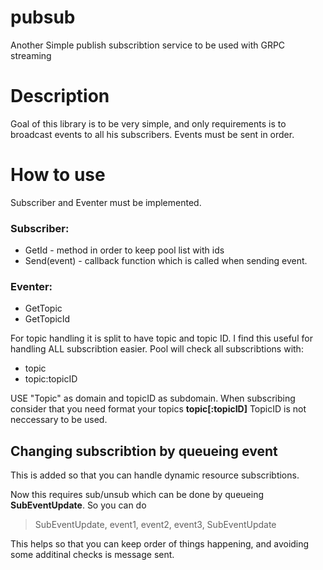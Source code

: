 # pubsub
Another Simple publish subscribtion service to be used with GRPC streaming
# Description
Goal of this library is to be very simple, and only requirements is to broadcast events to all his subscribers.
Events must be sent in order.

# How to use
Subscriber and Eventer must be implemented.

### Subscriber:
- GetId - method in order to keep pool list with ids
- Send(event) - callback function which is called when sending event.

### Eventer:
- GetTopic
- GetTopicId

For topic handling it is split to have topic and topic ID. I find this useful for handling ALL subscribtion easier.
Pool will check all subscribtions with:
- topic
- topic:topicID 
    
USE "Topic" as domain and topicID as subdomain. 
When subscribing consider that you need format your topics **topic[:topicID]**
TopicID is not neccessary to be used.

## Changing subscribtion by queueing event
This is added so that you can handle dynamic resource subscribtions. 

Now this requires sub/unsub which can be done by queueing **SubEventUpdate**.
So you can do 
> SubEventUpdate, event1, event2, event3, SubEventUpdate

This helps so that you can keep order of things happening, and avoiding some additinal
checks is message sent.



